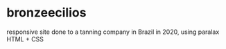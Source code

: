# bronzeecilios
responsive site done to a tanning company in Brazil in 2020, using paralax
HTML + CSS
